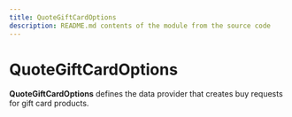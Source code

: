 ```yaml
---
title: QuoteGiftCardOptions
description: README.md contents of the module from the source code
---
```


# QuoteGiftCardOptions

**QuoteGiftCardOptions** defines the data provider that creates buy requests for gift card products.
